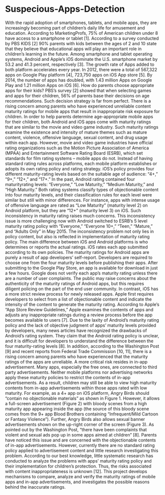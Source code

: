 # Suspecious-Apps-Detection
With the rapid adoption of smartphones, tablets, and mobile apps, they are increasingly becoming part of children’s daily life for amusement and education. According to MarketingProfs, 75% of American children under 8 have access to a smartphone or tablet [1]. According to a survey conducted by PBS KIDS [2] 90% parents with kids between the ages of 2 and 10 state that they believe that educational apps will play an important role in children’s learning in the future. Among smartphone and tablet operating systems, Android and Apple’s iOS dominate the U.S. smartphone market by 53.2 and 41.3 percent, respectively [3]. The growth rate of Apps added to both platform accelerates every year. In 2012, there were a total of 567,322 apps on Google Play platform [4], 723,750 apps on iOS App store [5]. By 2014, the number of apps has doubled, with 1.43 million Apps on Google Play and 1.21 million Apps on iOS [6]. How do parents choose appropriate apps for their kids? PBS’s survey [2] showed that when selecting games and apps for their children, 56% of parents base their decisions on age recommendations. Such decision strategy is far from perfect. There is a rising concern among parents who have experienced unreliable content maturity ratings for mobile apps that result in inappropriate risk exposure for children. In order to help parents determine age-appropriate mobile apps for their children, both Android and iOS apps come with maturity ratings that are similar to the movie and video game industry. Such maturity ratings examine the existence and intensity of mature themes such as mature content, violence, offensive language, sexual content, and drug usage within each app. However, movie and video game industries have official rating organizations such as the Motion Picture Association of America (MPAA) and Entertainment Software Rating Board (ESRB), which set standards for film rating systems – mobile apps do not. Instead of having standard rating rules across platforms, each mobile platform establishes or adopts its own rating policy and rating strategy. iOS’s policy provides four different maturity-rating levels based on the suitable age of audience: “4+,” “9+,” “12+,” and “17+.” In the past, Android rating contained four maturityrating levels: “Everyone,” “Low Maturity,” “Medium Maturity,” and “High Maturity.” Both rating systems classify types of objectionable content into four maturity levels, and their classification rules for each level were similar but still with minor differences. For instance, apps with intense usage of offensive language are rated as “Low Maturity” (maturity level 2) on Android platform, but they are “12+” (maturity level 3) on iOS. Such inconsistency in maturity rating raises much concerns. This inconsistency issue is more challenging now with Android switched to ESRB’s 5 level maturity rating policy with “Everyone,” “Everyone 10+,” “Teen,” “Mature,” and “Adults Only” in May 2015. The inconsistency problem not only lies in policy content, but also is reflected in implementation of maturity rating policy. The main difference between iOS and Android platforms is who determines or reports the actual ratings. iOS rates each app submitted according to its own policies. The maturity ratings for Android apps are purely a result of app developers’ self-report. Developers are required to choose one from the four maturity levels before publishing their apps. After submitting to the Google Play Store, an app is available for download in just a few hours. Google does not verify each app’s maturity rating unless there are a number of user complaints. The public may raise concerns about the authenticity of the maturity ratings of Android apps, but this requires diligent policing on the part of the end user community. In contrast, iOS has a more strict review process for newly released apps. Apple first requires developers to select from a list of objectionable content and indicate the intensity of the content to generate the maturity rating. According to Apple’s “App Store Review Guidelines,” Apple examines the contents of apps and adjusts any inappropriate ratings during a review process before the app becomes available to users [7]. Due to the laxity of Android’s maturity rating policy and the lack of objective judgment of apps’ maturity levels provided by developers, many news articles have recognized the drawbacks of Android’s rating system. They claim that the Android rating policy is unclear, and it is difficult for developers to understand the difference between the four maturity-rating levels [8]. In addition, according to the Washington Post [9] and recent reports from Federal Trade Commission [10, 11], there is a rising concern among parents who have experienced that the maturity ratings of the apps are unreliable. A more critical risk resides in in-app advertisement. Many apps, especially the free ones, are connected to third party advertisements. Neither mobile platforms nor advertising networks apply these maturity policies to restrict the contents of in-app advertisements. As a result, children may still be able to view high  maturity contents from in-app advertisements within those apps rated with low maturity. For example, as a 4+ app on iOS platform, Angry Birds should “contain no objectionable materials” as shown in Figure 1. However, it allows a full-screen advertisement (Figure 2) with bloody scenes from a high maturity app appearing inside the app (the source of this bloody scene comes from the 9+ app Blood Brothers containing “Infrequent/Mild Cartoon or Fantasy Violence”). Further, Angry Birds also allows sexual banner advertisements shown on the up-right corner of the screen (Figure 3). As pointed out by the Washington Post, “there have been complaints that violent and sexual ads pop up in some apps aimed at children” [8]. Parents have noticed this issue and are concerned with the objectionable contents of in-app advertisements. However, currently there are no standard rating policy applied to advertisement content and little research investigating this problem. According to our best knowledge, little systematic research has conducted to analyze the problems with apps’ maturity rating policy and their implementation for children’s protection. Thus, the risks associated with content inappropriateness is unknown [12]. This project develops mechanisms to compare, analyze and verify the maturity ratings of mobile apps and in-app advertisements, and investigates the possible reasons behind the inaccurate ratings.
